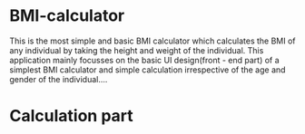 # BMI-calculator
This is the most simple and basic BMI calculator which calculates the BMI of any individual by taking the height and weight of the individual. This application mainly focusses on the basic UI design(front - end part) of a simplest BMI calculator and simple calculation irrespective of the age and gender of the individual....
# Calculation part
